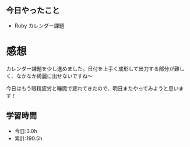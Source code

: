 ## 今日やったこと
- Ruby カレンダー課題  
 
# 感想
カレンダー課題を少し進めました。日付を上手く成形して出力する部分が難しく、なかなか綺麗に出せないですね〜

今日はもう眼精疲労と睡魔で疲れてきたので、明日またやってみようと思います！

## 学習時間
- 今日:3.0h
- 累計:190.5h
